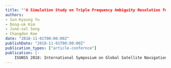 ```yaml
---
title: ""A Simulation Study on Triple Frequency Ambiguity Resolution for Reference Stations Using Different Strategies Regarding Elevation angles""
authors:
- Sun-Kyoung Yu
- Dong-uk Kim
- June-sol Song
- Changdon Kee
date: "2018-11-01T00:00:00Z"
publishDate: "2018-11-01T00:00:00Z"
publication_types: ["article-confernce"]
publication: |-
    ISGNSS 2018: International Symposium on Global Satellite Navigation Systems
---
```


